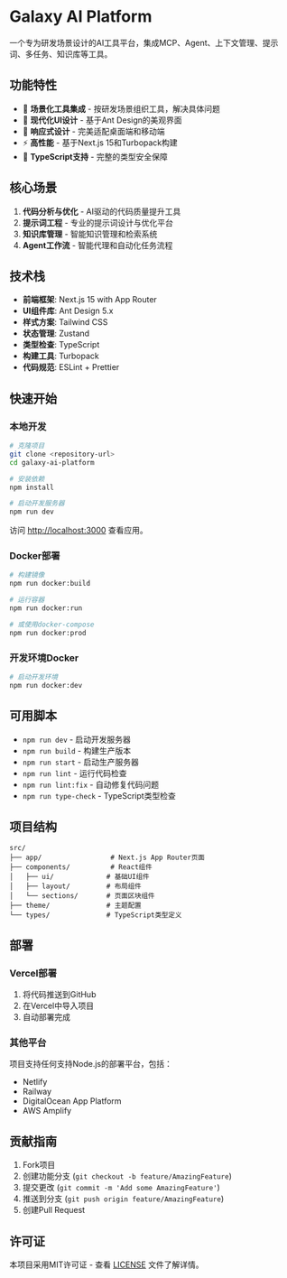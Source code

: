 # Galaxy AI Platform

一个专为研发场景设计的AI工具平台，集成MCP、Agent、上下文管理、提示词、多任务、知识库等工具。

## 功能特性

- 🚀 **场景化工具集成** - 按研发场景组织工具，解决具体问题
- 🎨 **现代化UI设计** - 基于Ant Design的美观界面
- 📱 **响应式设计** - 完美适配桌面端和移动端
- ⚡ **高性能** - 基于Next.js 15和Turbopack构建
- 🔧 **TypeScript支持** - 完整的类型安全保障

## 核心场景

1. **代码分析与优化** - AI驱动的代码质量提升工具
2. **提示词工程** - 专业的提示词设计与优化平台
3. **知识库管理** - 智能知识管理和检索系统
4. **Agent工作流** - 智能代理和自动化任务流程

## 技术栈

- **前端框架**: Next.js 15 with App Router
- **UI组件库**: Ant Design 5.x
- **样式方案**: Tailwind CSS
- **状态管理**: Zustand
- **类型检查**: TypeScript
- **构建工具**: Turbopack
- **代码规范**: ESLint + Prettier

## 快速开始

### 本地开发

```bash
# 克隆项目
git clone <repository-url>
cd galaxy-ai-platform

# 安装依赖
npm install

# 启动开发服务器
npm run dev
```

访问 [http://localhost:3000](http://localhost:3000) 查看应用。

### Docker部署

```bash
# 构建镜像
npm run docker:build

# 运行容器
npm run docker:run

# 或使用docker-compose
npm run docker:prod
```

### 开发环境Docker

```bash
# 启动开发环境
npm run docker:dev
```

## 可用脚本

- `npm run dev` - 启动开发服务器
- `npm run build` - 构建生产版本
- `npm run start` - 启动生产服务器
- `npm run lint` - 运行代码检查
- `npm run lint:fix` - 自动修复代码问题
- `npm run type-check` - TypeScript类型检查

## 项目结构

```
src/
├── app/                 # Next.js App Router页面
├── components/          # React组件
│   ├── ui/             # 基础UI组件
│   ├── layout/         # 布局组件
│   └── sections/       # 页面区块组件
├── theme/              # 主题配置
└── types/              # TypeScript类型定义
```

## 部署

### Vercel部署

1. 将代码推送到GitHub
2. 在Vercel中导入项目
3. 自动部署完成

### 其他平台

项目支持任何支持Node.js的部署平台，包括：
- Netlify
- Railway
- DigitalOcean App Platform
- AWS Amplify

## 贡献指南

1. Fork项目
2. 创建功能分支 (`git checkout -b feature/AmazingFeature`)
3. 提交更改 (`git commit -m 'Add some AmazingFeature'`)
4. 推送到分支 (`git push origin feature/AmazingFeature`)
5. 创建Pull Request

## 许可证

本项目采用MIT许可证 - 查看 [LICENSE](LICENSE) 文件了解详情。
